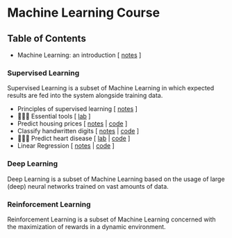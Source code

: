 # Machine Learning Course

## Table of Contents

- Machine Learning: an introduction [ [notes](notes/ml_introduction/README.md) ]

### Supervised Learning

Supervised Learning is a subset of Machine Learning in which expected results are fed into the system alongside training data.

- Principles of supervised learning [ [notes](notes/supervised_learning_principles/README.md) ]
- 👨🏻‍💻 Essential tools [ [lab](labs/essential_tools.md) ]
- Predict housing prices [ [notes]() | [code]() ]
- Classify handwritten digits [ [notes]() | [code]() ]
- 👩🏻‍💻 Predict heart disease [ [lab]() | [code]() ]
- Linear Regression [ [notes](notes/linear_regression/README.md) | [code](mlcourse/test_linear_regression.py) ]

### Deep Learning

Deep Learning is a subset of Machine Learning based on the usage of large (deep) neural networks trained on vast amounts of data.

### Reinforcement Learning

Reinforcement Learning is a subset of Machine Learning concerned with the maximization of rewards in a dynamic environment.
